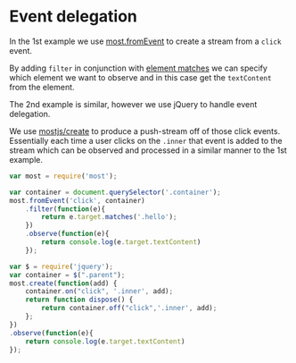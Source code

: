 # Event delegation 

In the 1st example we use [most.fromEvent](../api.md#mostfromevent) to create a stream from
a `click` event. 

By adding `filter` in conjunction with [element matches](https://developer.mozilla.org/en-US/docs/Web/API/Element/matches)
we can specify which element we want to observe and in this case get the `textContent`
from the element.

The 2nd example is similar, however we use jQuery to handle event delegation.

We use [mostjs/create](https://github.com/mostjs/multicast) to produce a push-stream off of those click events.
Essentially each time a user clicks on the `.inner` that event is added to the
stream which can be observed and processed in a similar manner to the 1st example.



```js
var most = require('most');

var container = document.querySelector('.container');
most.fromEvent('click', container)
    .filter(function(e){
        return e.target.matches('.hello');
    })
    .observe(function(e){
        return console.log(e.target.textContent)
    });
```

<!-- skip-example -->
```js
var $ = require('jquery');
var container = $(".parent");
most.create(function(add) {
    container.on("click", '.inner', add);
    return function dispose() {
        return container.off("click",'.inner', add);
    };
})
.observe(function(e){
    return console.log(e.target.textContent)
});
```
